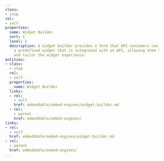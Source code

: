 ```yaml
---
class:
- stop
rel:
- self
properties:
  name: Widget Builder
  sort: 1
  level: 2
  description: A widget builder provides a form that API consumers can use to configure
    a predefined widget that is integrated with an API, allowing them to customize
    and tailor the widget experience.
entities:
- class:
  - stop
  rel:
  - self
  properties:
    name: Widget Builder
  links:
  - rel:
    - self
    href: embeddable/embed-engines/widget-builder.md
  - rel:
    - parent
    href: embeddable/embed-engines/
links:
- rel:
  - self
  href: embeddable/embed-engines/widget-builder.md
- rel:
  - parent
  href: embeddable/embed-engines/
...
```

